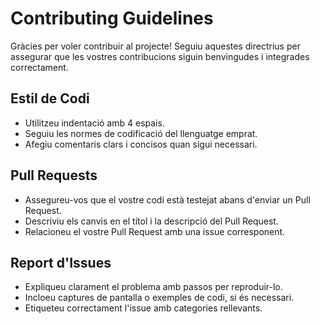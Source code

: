 # Contributing Guidelines

Gràcies per voler contribuir al projecte! Seguiu aquestes directrius per assegurar que les vostres contribucions siguin benvingudes i integrades correctament.

## Estil de Codi

- Utilitzeu indentació amb 4 espais.
- Seguiu les normes de codificació del llenguatge emprat.
- Afegiu comentaris clars i concisos quan sigui necessari.

## Pull Requests

- Assegureu-vos que el vostre codi està testejat abans d'enviar un Pull Request.
- Descriviu els canvis en el títol i la descripció del Pull Request.
- Relacioneu el vostre Pull Request amb una issue corresponent.

## Report d'Issues

- Expliqueu clarament el problema amb passos per reproduir-lo.
- Incloeu captures de pantalla o exemples de codi, si és necessari.
- Etiqueteu correctament l'issue amb categories rellevants.
